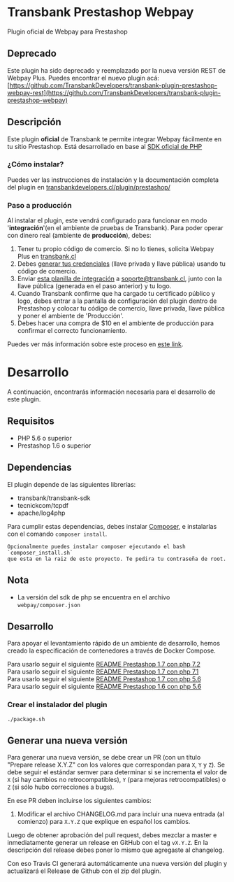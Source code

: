 # Transbank Prestashop Webpay
Plugin oficial de Webpay para Prestashop

## Deprecado
Este plugin ha sido deprecado y reemplazado por la nueva versión REST de Webpay Plus. 
Puedes encontrar el nuevo plugin acá: [https://github.com/TransbankDevelopers/transbank-plugin-prestashop-webpay-rest](https://github.com/TransbankDevelopers/transbank-plugin-prestashop-webpay)

## Descripción
Este plugin **oficial** de Transbank te permite integrar Webpay fácilmente en tu sitio Prestashop. Está desarrollado en base al [SDK oficial de PHP](https://github.com/TransbankDevelopers/transbank-sdk-php)

### ¿Cómo instalar?
Puedes ver las instrucciones de instalación y la documentación completa del plugin en [transbankdevelopers.cl/plugin/prestashop/](https://www.transbankdevelopers.cl/plugin/prestashop/)

### Paso a producción
Al instalar el plugin, este vendrá configurado para funcionar en modo '**integración**'(en el ambiente de pruebas de Transbank). Para poder operar con dinero real (ambiente de **producción**), debes:

1. Tener tu propio código de comercio. Si no lo tienes, solicita Webpay Plus en [transbank.cl](https://transbank.cl)
2. Debes [generar tus credenciales](https://www.transbankdevelopers.cl/documentacion/como_empezar#credenciales-en-webpay)  (llave privada y llave pública) usando tu código de comercio. 
3. Enviar [esta planilla de integración](https://transbankdevelopers.cl/files/evidencia-integracion-webpay-plugins.docx) a soporte@transbank.cl, junto con la llave pública (generada en el paso anterior) y tu logo. 
4. Cuando Transbank confirme que ha cargado tu certificado público y logo, debes entrar a la pantalla de configuración del plugin dentro de Prestashop y colocar tu código de comercio, llave privada, llave pública y poner el ambiente de 'Producción'. 
5. Debes hacer una compra de $10 en el ambiente de producción para confirmar el correcto funcionamiento. 

Puedes ver más información sobre este proceso en [este link](https://www.transbankdevelopers.cl/documentacion/como_empezar#puesta-en-produccion).

# Desarrollo
A continuación, encontrarás información necesaria para el desarrollo de este plugin. 

## Requisitos 
* PHP 5.6 o superior
* Prestashop 1.6 o superior

## Dependencias

El plugin depende de las siguientes librerías:

* transbank/transbank-sdk
* tecnickcom/tcpdf
* apache/log4php

Para cumplir estas dependencias, debes instalar [Composer](https://getcomposer.org), e instalarlas con el comando `composer install`.

    Opcionalmente puedes instalar composer ejecutando el bash `composer_install.sh` 
    que esta en la raiz de este proyecto. Te pedira tu contraseña de root.

## Nota  
- La versión del sdk de php se encuentra en el archivo `webpay/composer.json`

## Desarrollo

Para apoyar el levantamiento rápido de un ambiente de desarrollo, hemos creado la especificación de contenedores a través de Docker Compose.

Para usarlo seguir el siguiente [README Prestashop 1.7 con php 7.2](./docker-prestashop1.7-php7.2)  
Para usarlo seguir el siguiente [README Prestashop 1.7 con php 7.1](./docker-prestashop1.7-php7.1)  
Para usarlo seguir el siguiente [README Prestashop 1.7 con php 5.6](./docker-prestashop1.7-php5.6)  
Para usarlo seguir el siguiente [README Prestashop 1.6 con php 5.6](./docker-prestashop1.6-php5.6)  

### Crear el instalador del plugin

    ./package.sh

## Generar una nueva versión

Para generar una nueva versión, se debe crear un PR (con un título "Prepare release X.Y.Z" con los valores que correspondan para `X`, `Y` y `Z`). Se debe seguir el estándar semver para determinar si se incrementa el valor de `X` (si hay cambios no retrocompatibles), `Y` (para mejoras retrocompatibles) o `Z` (si sólo hubo correcciones a bugs).

En ese PR deben incluirse los siguientes cambios:

1. Modificar el archivo CHANGELOG.md para incluir una nueva entrada (al comienzo) para `X.Y.Z` que explique en español los cambios.

Luego de obtener aprobación del pull request, debes mezclar a master e inmediatamente generar un release en GitHub con el tag `vX.Y.Z`. En la descripción del release debes poner lo mismo que agregaste al changelog.

Con eso Travis CI generará automáticamente una nueva versión del plugin y actualizará el Release de Github con el zip del plugin.
